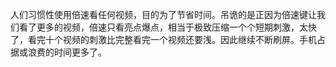 人们习惯性使用倍速看任何视频，目的为了节省时间。吊诡的是正因为倍速键让我们看了更多的视频，倍速只看亮点爆点，相当于极致压缩一个个短期刺激，太快了，看完十个视频的刺激比完整看完一个视频还要浅。因此继续不断刷屏。手机占据或浪费的时间更多了。